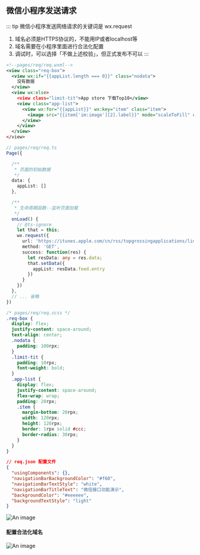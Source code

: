 ## 微信小程序发送请求

::: tip 微信小程序发送网络请求的关键词是 wx.request
1. 域名必须是HTTPS协议的，不能用IP或者localhost等
2. 域名需要在小程序里面进行合法化配置
3. 调试时，可以选择「不做上述校验」，但正式发布不可以
:::



```xml
<!--pages/req/req.wxml-->
<view class="req-box">
  <view wx:if="{{appList.length === 0}}" class="nodata">
    没有数据
  </view>
  <view wx:else>
    <view class="limit-tit">App store 下载Top10</view>
    <view class="app-list">
      <view wx:for="{{appList}}" wx:key="item" class="item">
        <image src="{{item['im:image'][2].label}}" mode="scaleToFill" class="item"></image>
      </view>
    </view>
  </view>
</view>
```

```ts
// pages/req/req.ts
Page({

  /**
   * 页面的初始数据
   */
  data: {
    appList: []
  },

  /**
   * 生命周期函数--监听页面加载
   */
  onLoad() {
    // @ts-ignore
    let that = this;
    wx.request({
      url: 'https://itunes.apple.com/cn/rss/topgrossingapplications/limit=10/json',
      method: 'GET',
      success: function(res) {
        let resData: any = res.data;
        that.setData({
          appList: resData.feed.entry
        })
      }
    })
  },
  // ... 省略
})
```


```scss
/* pages/req/req.scss */
.req-box {
  display: flex;
  justify-content: space-around;
  text-align: center;
  .nodata {
    padding: 100rpx;
  }
  .limit-tit {
    padding: 10rpx;
    font-weight: bold;
  }
  .app-list {
    display: flex;
    justify-content: space-around;
    flex-wrap: wrap;
    padding: 20rpx;
    .item {
      margin-bottom: 20rpx;
      width: 120rpx;
      height: 120rpx;
      border: 1rpx solid #ccc;
      border-radius: 30rpx;
    }
  }
}
```

```json
// req.json 配置文件
{
  "usingComponents": {},
  "navigationBarBackgroundColor": "#f60",
  "navigationBarTextStyle": "white",
  "navigationBarTitleText": "微信接口功能演示",
  "backgroundColor": "#eeeeee",
  "backgroundTextStyle": "light"
}
```

![An image](/images/mp/mp_request.png)

#### 配置合法化域名
![An image](/images/mp/mp_request2.png)

